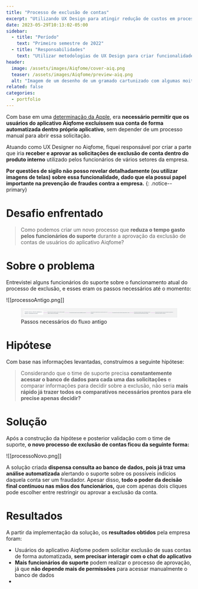 ```yaml
---
title: "Processo de exclusão de contas"
excerpt: "Utilizando UX Design para atingir redução de custos em processos operacionais"
date: 2023-05-29T10:13:02-05:00
sidebar:
  - title: "Período"
    text: "Primeiro semestre de 2022"
  - title: "Responsabilidades"
    text: "Utilizar metodologias de UX Design para criar funcionalidades e processos que gerem valor para os usuários da empresa"
header:
  image: /assets/images/Aiqfome/cover-aiq.png
  teaser: /assets/images/Aiqfome/preview-aiq.png
  alt: "Imagem de um desenho de um gramado cartunizado com algumas moitas e árvores ao longe"
related: false
categories:
  - portfolio
---
```

Com base em uma [determinação da Apple](https://developer.apple.com/pt/support/offering-account-deletion-in-your-app/), era **necessário permitir que os usuários do aplicativo Aiqfome excluíssem sua conta de forma automatizada dentro próprio aplicativo**, sem depender de um processo manual para abrir essa solicitação.

Atuando como UX Designer no Aiqfome, fiquei responsável por criar a parte que iria **receber e aprovar as solicitações de exclusão de conta dentro do produto interno** utilizado pelos funcionários de vários setores da empresa.

**Por questões de sigilo não posso revelar detalhadamente (ou utilizar imagens de telas) sobre essa funcionalidade, dado que ela possui papel importante na prevenção de fraudes contra a empresa.**
{: .notice--primary}

# Desafio enfrentado
> Como podemos criar um novo processo que **reduza o tempo gasto pelos funcionários do suporte** durante a aprovação da exclusão de contas de usuários do aplicativo Aiqfome?

# Sobre o problema
Entrevistei alguns funcionários do suporte sobre o funcionamento atual do processo de exclusão, e esses eram os passos necessários até o momento:

![[processoAntigo.png]]

<figure>
	<a href="/assets/images/Aiqfome/processoAntigo.png"><img src="/assets/images/Aiqfome/processoAntigo.png" alt="Captura de tela trazendo um texto sobre as hipóteses, dúvidas e perguntas acerca do tema da entrevista"></a>
	<figcaption>Passos necessários do fluxo antigo</figcaption>
</figure>


# Hipótese
Com base nas informações levantadas, construímos a seguinte hipótese:

> Considerando que o time de suporte precisa **constantemente acessar o banco de dados para cada uma das solicitações** e comparar informações para decidir sobre a exclusão, não seria **mais rápido já trazer todos os comparativos necessários prontos para ele precise apenas decidir?** 

# Solução
Após a construção da hipótese e posterior validação com o time de suporte, **o novo processo de exclusão de contas ficou da seguinte forma:**

![[processoNovo.png]]

A solução criada **dispensa consulta ao banco de dados, pois já traz uma análise automatizada** alertando o suporte sobre os possíveis indícios daquela conta ser um fraudador. Apesar disso, **todo o poder da decisão final continuou nas mãos dos funcionários,** que com apenas dois cliques pode escolher entre restringir ou aprovar a exclusão da conta. 


# Resultados
A partir da implementação da solução, os **resultados obtidos** pela empresa foram:
-  Usuários do aplicativo Aiqfome podem solicitar exclusão de suas contas de forma automatizada, **sem precisar interagir com o chat do aplicativo**
-  **Mais funcionários do suporte** podem realizar o processo de aprovação, já que **não depende mais de permissões** para acessar manualmente o banco de dados
- 